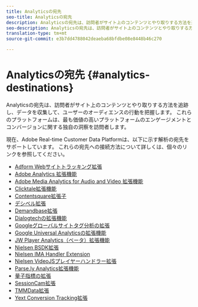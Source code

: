 ```yaml
---
title: Analyticsの宛先
seo-title: Analyticsの宛先
description: Analyticsの宛先は、訪問者がサイト上のコンテンツとやり取りする方法を追跡し、データを収集して、ユーザーのオーディエンスの行動を把握します。 これらのプラットフォームは、最も価値の高いプラットフォームのエンゲージメントとコンバージョンに関する独自の洞察を訪問者します。
seo-description: Analyticsの宛先は、訪問者がサイト上のコンテンツとやり取りする方法を追跡し、データを収集して、ユーザーのオーディエンスの行動を把握します。 これらのプラットフォームは、最も価値の高いプラットフォームのエンゲージメントとコンバージョンに関する独自の洞察を訪問者します。
translation-type: tm+mt
source-git-commit: e3b7dd4788042deaeba68bfdbe08e8448b46c270

---
```



# Analyticsの宛先 {#analytics-destinations}

Analyticsの宛先は、訪問者がサイト上のコンテンツとやり取りする方法を追跡し、データを収集して、ユーザーのオーディエンスの行動を把握します。 これらのプラットフォームは、最も価値の高いプラットフォームのエンゲージメントとコンバージョンに関する独自の洞察を訪問者します。

現在、Adobe Real-time Customer Data Platformは、以下に示す解析の宛先をサポートしています。 これらの宛先への接続方法について詳しくは、個々のリンクを参照してください。

* [Adform Webサイトトラッキング拡張](/help/rtcdp/destinations/adform-extension.md)
* [Adobe Analytics 拡張機能](/help/rtcdp/destinations/adobe-analytics-extension.md)
* [Adobe Media Analytics for Audio and Video 拡張機能](/help/rtcdp/destinations/adobe-video-analytics-extension.md)
* [Clicktale拡張機能](/help/rtcdp/destinations/clicktale-extension.md)
* [Contentsquare拡張子](/help/rtcdp/destinations/contentsquare-extension.md)
* [デシベル拡張](/help/rtcdp/destinations/decibel-extension.md)
* [Demandbase拡張](/help/rtcdp/destinations/demandbase-extension.md)
* [Dialogtechの拡張機能](/help/rtcdp/destinations/dialogtech-extension.md)
* [Googleグローバルサイトタグ分析の拡張](/help/rtcdp/destinations/gtag-analytics-extension.md)
* [Google Universal Analyticsの拡張機能](/help/rtcdp/destinations/google-universal-analytics-extension.md)
* [JW Player Analytics（ベータ）拡張機能](/help/rtcdp/destinations/jw-player-analytics-extension.md)
* [Nielsen BSDK拡張](nielsen-bsdk-extension.md)
* [Nielsen IMA Handler Extension](nielsen-ima-extension.md)
* [Nielsen VideoJSプレイヤーハンドラー拡張](nielsen-videojs-extension.md)
* [Parse.ly Analytics拡張機能](parsely-extension.md)
* [量子指標の拡張](quantum-metric-extension.md)
* [SessionCam拡張](sessioncam-extension.md)
* [TMMData拡張](tmmdata-extension.md)
* [Yext Conversion Tracking拡張](yext-extension.md)
